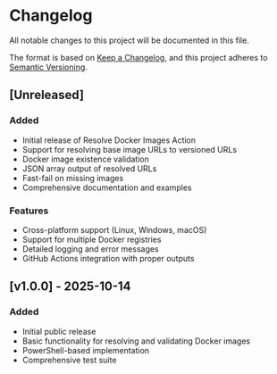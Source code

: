 # Changelog

All notable changes to this project will be documented in this file.

The format is based on [Keep a Changelog](https://keepachangelog.com/en/1.0.0/),
and this project adheres to [Semantic Versioning](https://semver.org/spec/v2.0.0.html).

## [Unreleased]

### Added
- Initial release of Resolve Docker Images Action
- Support for resolving base image URLs to versioned URLs
- Docker image existence validation
- JSON array output of resolved URLs
- Fast-fail on missing images
- Comprehensive documentation and examples

### Features
- Cross-platform support (Linux, Windows, macOS)
- Support for multiple Docker registries
- Detailed logging and error messages
- GitHub Actions integration with proper outputs

## [v1.0.0] - 2025-10-14

### Added
- Initial public release
- Basic functionality for resolving and validating Docker images
- PowerShell-based implementation
- Comprehensive test suite